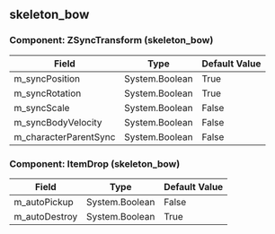 ## skeleton_bow

### Component: ZSyncTransform (skeleton_bow)

|Field|Type|Default Value|
|-----|----|-------------|
|m_syncPosition|System.Boolean|True|
|m_syncRotation|System.Boolean|True|
|m_syncScale|System.Boolean|False|
|m_syncBodyVelocity|System.Boolean|False|
|m_characterParentSync|System.Boolean|False|

### Component: ItemDrop (skeleton_bow)

|Field|Type|Default Value|
|-----|----|-------------|
|m_autoPickup|System.Boolean|False|
|m_autoDestroy|System.Boolean|True|

